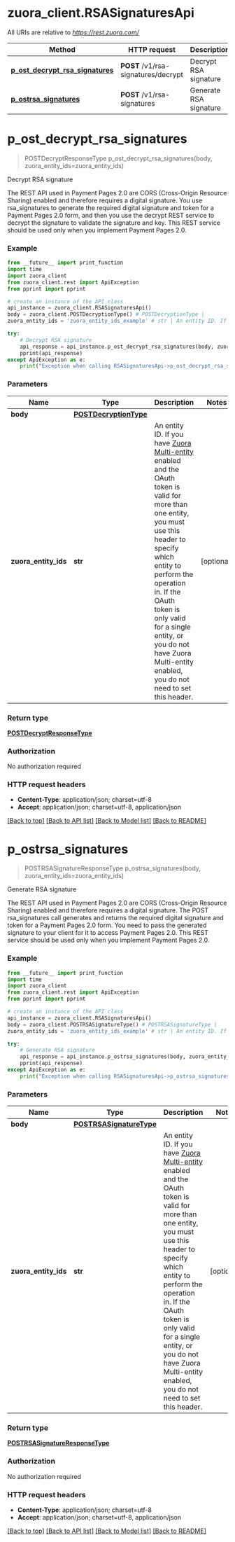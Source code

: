 # zuora_client.RSASignaturesApi

All URIs are relative to *https://rest.zuora.com/*

Method | HTTP request | Description
------------- | ------------- | -------------
[**p_ost_decrypt_rsa_signatures**](RSASignaturesApi.md#p_ost_decrypt_rsa_signatures) | **POST** /v1/rsa-signatures/decrypt | Decrypt RSA signature
[**p_ostrsa_signatures**](RSASignaturesApi.md#p_ostrsa_signatures) | **POST** /v1/rsa-signatures | Generate RSA signature

# **p_ost_decrypt_rsa_signatures**
> POSTDecryptResponseType p_ost_decrypt_rsa_signatures(body, zuora_entity_ids=zuora_entity_ids)

Decrypt RSA signature

 The REST API used in Payment Pages 2.0 are CORS (Cross-Origin Resource Sharing) enabled and therefore requires a digital signature. You use rsa_signatures to generate the required digital signature and token for a Payment Pages 2.0 form, and then you use the decrypt REST service to decrypt the signature to validate the signature and key.  This REST service should be used only when you implement Payment Pages 2.0.  

### Example
```python
from __future__ import print_function
import time
import zuora_client
from zuora_client.rest import ApiException
from pprint import pprint

# create an instance of the API class
api_instance = zuora_client.RSASignaturesApi()
body = zuora_client.POSTDecryptionType() # POSTDecryptionType | 
zuora_entity_ids = 'zuora_entity_ids_example' # str | An entity ID. If you have [Zuora Multi-entity](https://knowledgecenter.zuora.com/BB_Introducing_Z_Business/Multi-entity) enabled and the OAuth token is valid for more than one entity, you must use this header to specify which entity to perform the operation in. If the OAuth token is only valid for a single entity, or you do not have Zuora Multi-entity enabled, you do not need to set this header.  (optional)

try:
    # Decrypt RSA signature
    api_response = api_instance.p_ost_decrypt_rsa_signatures(body, zuora_entity_ids=zuora_entity_ids)
    pprint(api_response)
except ApiException as e:
    print("Exception when calling RSASignaturesApi->p_ost_decrypt_rsa_signatures: %s\n" % e)
```

### Parameters

Name | Type | Description  | Notes
------------- | ------------- | ------------- | -------------
 **body** | [**POSTDecryptionType**](POSTDecryptionType.md)|  | 
 **zuora_entity_ids** | **str**| An entity ID. If you have [Zuora Multi-entity](https://knowledgecenter.zuora.com/BB_Introducing_Z_Business/Multi-entity) enabled and the OAuth token is valid for more than one entity, you must use this header to specify which entity to perform the operation in. If the OAuth token is only valid for a single entity, or you do not have Zuora Multi-entity enabled, you do not need to set this header.  | [optional] 

### Return type

[**POSTDecryptResponseType**](POSTDecryptResponseType.md)

### Authorization

No authorization required

### HTTP request headers

 - **Content-Type**: application/json; charset=utf-8
 - **Accept**: application/json; charset=utf-8, application/json

[[Back to top]](#) [[Back to API list]](../README.md#documentation-for-api-endpoints) [[Back to Model list]](../README.md#documentation-for-models) [[Back to README]](../README.md)

# **p_ostrsa_signatures**
> POSTRSASignatureResponseType p_ostrsa_signatures(body, zuora_entity_ids=zuora_entity_ids)

Generate RSA signature

 The REST API used in Payment Pages 2.0 are CORS (Cross-Origin Resource Sharing) enabled and therefore requires a digital signature. The POST rsa_signatures call generates and returns the required digital signature and token for a Payment Pages 2.0 form. You need to pass the generated signature to your client for it to access Payment Pages 2.0.     This REST service should be used only when you implement Payment Pages 2.0.  

### Example
```python
from __future__ import print_function
import time
import zuora_client
from zuora_client.rest import ApiException
from pprint import pprint

# create an instance of the API class
api_instance = zuora_client.RSASignaturesApi()
body = zuora_client.POSTRSASignatureType() # POSTRSASignatureType | 
zuora_entity_ids = 'zuora_entity_ids_example' # str | An entity ID. If you have [Zuora Multi-entity](https://knowledgecenter.zuora.com/BB_Introducing_Z_Business/Multi-entity) enabled and the OAuth token is valid for more than one entity, you must use this header to specify which entity to perform the operation in. If the OAuth token is only valid for a single entity, or you do not have Zuora Multi-entity enabled, you do not need to set this header.  (optional)

try:
    # Generate RSA signature
    api_response = api_instance.p_ostrsa_signatures(body, zuora_entity_ids=zuora_entity_ids)
    pprint(api_response)
except ApiException as e:
    print("Exception when calling RSASignaturesApi->p_ostrsa_signatures: %s\n" % e)
```

### Parameters

Name | Type | Description  | Notes
------------- | ------------- | ------------- | -------------
 **body** | [**POSTRSASignatureType**](POSTRSASignatureType.md)|  | 
 **zuora_entity_ids** | **str**| An entity ID. If you have [Zuora Multi-entity](https://knowledgecenter.zuora.com/BB_Introducing_Z_Business/Multi-entity) enabled and the OAuth token is valid for more than one entity, you must use this header to specify which entity to perform the operation in. If the OAuth token is only valid for a single entity, or you do not have Zuora Multi-entity enabled, you do not need to set this header.  | [optional] 

### Return type

[**POSTRSASignatureResponseType**](POSTRSASignatureResponseType.md)

### Authorization

No authorization required

### HTTP request headers

 - **Content-Type**: application/json; charset=utf-8
 - **Accept**: application/json; charset=utf-8, application/json

[[Back to top]](#) [[Back to API list]](../README.md#documentation-for-api-endpoints) [[Back to Model list]](../README.md#documentation-for-models) [[Back to README]](../README.md)


